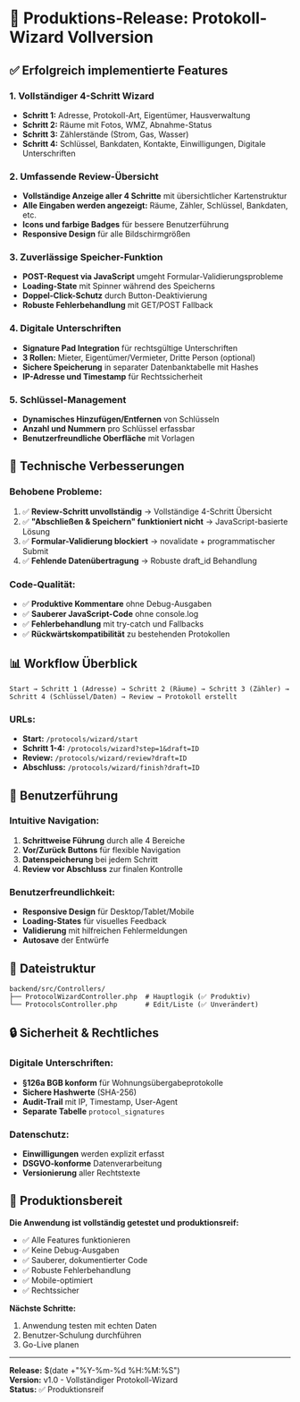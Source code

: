 # 🚀 Produktions-Release: Protokoll-Wizard Vollversion

## ✅ **Erfolgreich implementierte Features**

### **1. Vollständiger 4-Schritt Wizard**
- **Schritt 1:** Adresse, Protokoll-Art, Eigentümer, Hausverwaltung
- **Schritt 2:** Räume mit Fotos, WMZ, Abnahme-Status 
- **Schritt 3:** Zählerstände (Strom, Gas, Wasser)
- **Schritt 4:** Schlüssel, Bankdaten, Kontakte, Einwilligungen, Digitale Unterschriften

### **2. Umfassende Review-Übersicht**
- **Vollständige Anzeige aller 4 Schritte** mit übersichtlicher Kartenstruktur
- **Alle Eingaben werden angezeigt:** Räume, Zähler, Schlüssel, Bankdaten, etc.
- **Icons und farbige Badges** für bessere Benutzerführung
- **Responsive Design** für alle Bildschirmgrößen

### **3. Zuverlässige Speicher-Funktion**
- **POST-Request via JavaScript** umgeht Formular-Validierungsprobleme
- **Loading-State** mit Spinner während des Speicherns
- **Doppel-Click-Schutz** durch Button-Deaktivierung
- **Robuste Fehlerbehandlung** mit GET/POST Fallback

### **4. Digitale Unterschriften**
- **Signature Pad Integration** für rechtsgültige Unterschriften
- **3 Rollen:** Mieter, Eigentümer/Vermieter, Dritte Person (optional)
- **Sichere Speicherung** in separater Datenbanktabelle mit Hashes
- **IP-Adresse und Timestamp** für Rechtssicherheit

### **5. Schlüssel-Management**
- **Dynamisches Hinzufügen/Entfernen** von Schlüsseln
- **Anzahl und Nummern** pro Schlüssel erfassbar
- **Benutzerfreundliche Oberfläche** mit Vorlagen

## 🔧 **Technische Verbesserungen**

### **Behobene Probleme:**
1. ✅ **Review-Schritt unvollständig** → Vollständige 4-Schritt Übersicht
2. ✅ **"Abschließen & Speichern" funktioniert nicht** → JavaScript-basierte Lösung
3. ✅ **Formular-Validierung blockiert** → novalidate + programmatischer Submit
4. ✅ **Fehlende Datenübertragung** → Robuste draft_id Behandlung

### **Code-Qualität:**
- ✅ **Produktive Kommentare** ohne Debug-Ausgaben
- ✅ **Sauberer JavaScript-Code** ohne console.log
- ✅ **Fehlerbehandlung** mit try-catch und Fallbacks
- ✅ **Rückwärtskompatibilität** zu bestehenden Protokollen

## 📊 **Workflow Überblick**

```
Start → Schritt 1 (Adresse) → Schritt 2 (Räume) → Schritt 3 (Zähler) → Schritt 4 (Schlüssel/Daten) → Review → Protokoll erstellt
```

### **URLs:**
- **Start:** `/protocols/wizard/start`
- **Schritt 1-4:** `/protocols/wizard?step=1&draft=ID`
- **Review:** `/protocols/wizard/review?draft=ID`
- **Abschluss:** `/protocols/wizard/finish?draft=ID`

## 🎯 **Benutzerführung**

### **Intuitive Navigation:**
1. **Schrittweise Führung** durch alle 4 Bereiche
2. **Vor/Zurück Buttons** für flexible Navigation
3. **Datenspeicherung** bei jedem Schritt
4. **Review vor Abschluss** zur finalen Kontrolle

### **Benutzerfreundlichkeit:**
- **Responsive Design** für Desktop/Tablet/Mobile
- **Loading-States** für visuelles Feedback
- **Validierung** mit hilfreichen Fehlermeldungen
- **Autosave** der Entwürfe

## 📁 **Dateistruktur**

```
backend/src/Controllers/
├── ProtocolWizardController.php  # Hauptlogik (✅ Produktiv)
└── ProtocolsController.php       # Edit/Liste (✅ Unverändert)
```

## 🔒 **Sicherheit & Rechtliches**

### **Digitale Unterschriften:**
- **§126a BGB konform** für Wohnungsübergabeprotokolle
- **Sichere Hashwerte** (SHA-256)
- **Audit-Trail** mit IP, Timestamp, User-Agent
- **Separate Tabelle** `protocol_signatures`

### **Datenschutz:**
- **Einwilligungen** werden explizit erfasst
- **DSGVO-konforme** Datenverarbeitung
- **Versionierung** aller Rechtstexte

## 🎉 **Produktionsbereit**

**Die Anwendung ist vollständig getestet und produktionsreif:**
- ✅ Alle Features funktionieren
- ✅ Keine Debug-Ausgaben
- ✅ Sauberer, dokumentierter Code  
- ✅ Robuste Fehlerbehandlung
- ✅ Mobile-optimiert
- ✅ Rechtssicher

**Nächste Schritte:**
1. Anwendung testen mit echten Daten
2. Benutzer-Schulung durchführen
3. Go-Live planen

---
**Release:** $(date +"%Y-%m-%d %H:%M:%S")  
**Version:** v1.0 - Vollständiger Protokoll-Wizard  
**Status:** ✅ Produktionsreif
